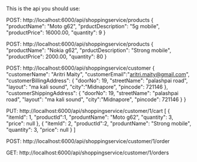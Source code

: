 This is the api you should use:

POST: http://localhost:6000/api/shoppingservice/products
{
   "productName": "Moto g62",
   "prductDescription": "5g mobile",
   "productPrice": 16000.00,
   "quantity": 9
}

POST: http://localhost:6000/api/shoppingservice/products
{
   "productName": "Nokia g62",
   "prductDescription": "Strong mobile",
   "productPrice": 2000.00,
   "quantity": 80
}

POST: http://localhost:6000/api/shoppingservice/customer
{
  "customerName": "Aritri Maity",
  "customerEmail":"aritri.maity@gmail.com",
  "customerBillingAddress": {
    "doorNo": 19,
    "streetName": "palashpai road",
    "layout": "ma kali sound",
    "city":"Midnapore",
    "pincode": 721146
  },
    "customerShippingAddress": {
    "doorNo": 19,
    "streetName": "palashpai road",
    "layout": "ma kali sound",
    "city":"Midnapore",
    "pincode": 721146
  }
}

PUT: http://localhost:6000/api/shoppingservice/customer/1/cart
[
    {
        "itemId": 1,
        "productId":1,
        "produntName": "Moto g62",
        "quantity": 3,
        "price": null
    },
     {
        "itemId": 2,
        "productId":2,
        "produntName": "Strong mobile",
        "quantity": 3,
        "price": null
    }
]

POST: http://localhost:6000/api/shoppingservice/customer/1/order

GET: http://localhost:6000/api/shoppingservice/customer/1/orders

